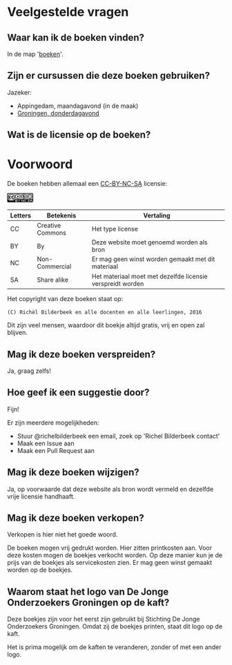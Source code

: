 # Veelgestelde vragen

## Waar kan ik de boeken vinden?

In de map '[boeken](boeken/README.md)'.

## Zijn er cursussen die deze boeken gebruiken?

Jazeker:

 * Appingedam, maandagavond (in de maak)
 * [Groningen, donderdagavond](https://github.com/richelbilderbeek/Dojo)

## Wat is de licensie op de boeken?

# Voorwoord

De boeken hebben allemaal een [CC-BY-NC-SA](https://nl.wikipedia.org/wiki/Creative_Commons-licenties) licensie:

![De licensie van dit boek](pics/CC-BY-NC-SA.png)

Letters|Betekenis|Vertaling
---|---|---
CC|Creative Commons|Het type license
BY|By|Deze website moet genoemd worden als bron
NC|Non-Commercial|Er mag geen winst worden gemaakt met dit materiaal
SA|Share alike|Het materiaal moet met dezelfde licensie verspreidt worden

Het copyright van deze boeken staat op:

```
(C) Richèl Bilderbeek en alle docenten en alle leerlingen, 2016
```

Dit zijn veel mensen, waardoor dit boekje altijd gratis, vrij en open zal blijven.

## Mag ik deze boeken verspreiden?

Ja, graag zelfs!

## Hoe geef ik een suggestie door?

Fijn!

Er zijn meerdere mogelijkheden:

 * Stuur @richelbilderbeek een email, zoek op 'Richel Bilderbeek contact'
 * Maak een Issue aan
 * Maak een Pull Request aan

## Mag ik deze boeken wijzigen?

Ja, op voorwaarde dat deze website als bron wordt vermeld
en dezelfde vrije licensie handhaaft.

## Mag ik deze boeken verkopen?

Verkopen is hier niet het goede woord.

De boeken mogen vrij gedrukt worden.
Hier zitten printkosten aan.
Voor deze kosten mogen de boekjes verkocht worden.
Op deze manier kun je de prijs van de boekjes als servicekosten zien.
Er mag geen winst gemaakt worden op de boekjes.

## Waarom staat het logo van De Jonge Onderzoekers Groningen op de kaft?

Deze boekjes zijn voor het eerst zijn gebruikt bij 
Stichting De Jonge Onderzoekers Groningen. Omdat zij de boekjes printen,
staat dit logo op de kaft.

Het is prima mogelijk om de kaften te veranderen, zonder of met een ander logo.
